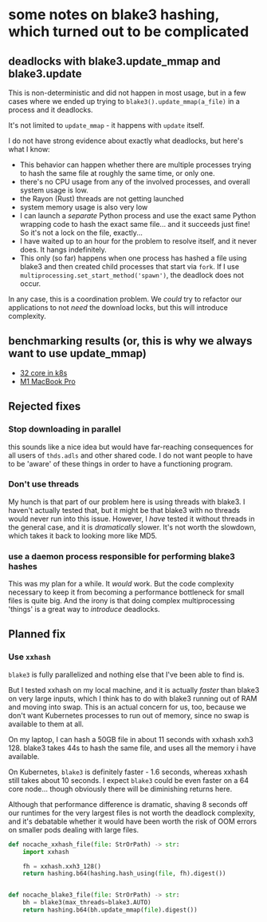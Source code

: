 # some notes on blake3 hashing, which turned out to be complicated

## deadlocks with blake3.update_mmap and blake3.update

This is non-deterministic and did not happen in most usage, but in a few cases where we ended up trying
to `blake3().update_mmap(a_file)` in a process and it deadlocks.

It's not limited to `update_mmap` - it happens with `update` itself.

I do not have strong evidence about exactly what deadlocks, but here's what I know:

- This behavior can happen whether there are multiple processes trying to hash the same file at roughly
  the same time, or only one.
- there's no CPU usage from any of the involved processes, and overall system usage is low.
- the Rayon (Rust) threads are not getting launched
- system memory usage is also very low
- I can launch a _separate_ Python process and use the exact same Python wrapping code to hash the exact
  same file... and it succeeds just fine! So it's not a lock on the file, exactly...
- I have waited up to an hour for the problem to resolve itself, and it never does. It hangs
  indefinitely.
- This only (so far) happens when one process has hashed a file using blake3 and then created child
  processes that start via `fork`. If I use `multiprocessing.set_start_method('spawn')`, the deadlock
  does not occur.

In any case, this is a coordination problem. We _could_ try to refactor our applications to not _need_
the download locks, but this will introduce complexity.

## benchmarking results (or, this is why we always want to use update_mmap)

- [32 core in k8s](./benchmark_32_core.md)
- [M1 MacBook Pro](./benchmark_mac.md)

## Rejected fixes

### Stop downloading in parallel

this sounds like a nice idea but would have far-reaching consequences for all users of `thds.adls` and
other shared code. I do not want people to have to be 'aware' of these things in order to have a
functioning program.

### Don't use threads

My hunch is that part of our problem here is using threads with blake3. I haven't actually tested that,
but it might be that blake3 with no threads would never run into this issue. However, I _have_ tested it
without threads in the general case, and it is _dramatically_ slower. It's not worth the slowdown, which
takes it back to looking more like MD5.

### use a daemon process responsible for performing blake3 hashes

This was my plan for a while. It _would_ work. But the code complexity necessary to keep it from becoming
a performance bottleneck for small files is quite big. And the irony is that doing complex
multiprocessing 'things' is a great way to _introduce_ deadlocks.

## Planned fix

### Use `xxhash`

`blake3` is fully parallelized and nothing else that I've been able to find is.

But I tested xxhash on my local machine, and it is actually _faster_ than blake3 on very large inputs,
which I think has to do with blake3 running out of RAM and moving into swap. This is an actual concern
for us, too, because we don't want Kubernetes processes to run out of memory, since no swap is available
to them at all.

On my laptop, I can hash a 50GB file in about 11 seconds with xxhash xxh3 128. blake3 takes 44s to hash
the same file, and uses all the memory i have available.

On Kubernetes, `blake3` is definitely faster - 1.6 seconds, whereas xxhash still takes about 10 seconds.
I expect `blake3` could be even faster on a 64 core node... though obviously there will be diminishing
returns here.

Although that performance difference is dramatic, shaving 8 seconds off our runtimes for the very largest
files is not worth the deadlock complexity, and it's debatable whether it would have been worth the risk
of OOM errors on smaller pods dealing with large files.

```python
def nocache_xxhash_file(file: StrOrPath) -> str:
    import xxhash

    fh = xxhash.xxh3_128()
    return hashing.b64(hashing.hash_using(file, fh).digest())


def nocache_blake3_file(file: StrOrPath) -> str:
    bh = blake3(max_threads=blake3.AUTO)
    return hashing.b64(bh.update_mmap(file).digest())
```
